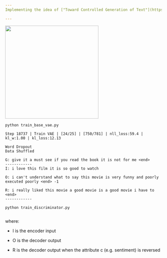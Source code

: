 ```yaml
---
Implementing the idea of ["Toward Controlled Generation of Text"](https://arxiv.org/abs/1703.00955)

---
```

<img src="https://github.com/zhedongzheng/finch/blob/master/assets/control-vae.png" height='300'>

```
python train_base_vae.py
```
```
Step 18737 | Train VAE | [24/25] | [750/781] | nll_loss:59.4 | kl_w:1.00 | kl_loss:12.13

Word Dropout
Data Shuffled

G: give it a must see if you read the book it is not for me <end>
------------
I: i love this film it is so good to watch

O: i can't understand what to say this movie is very funny and poorly executed poorly <end> -1

R: i really liked this movie a good movie is a good movie i have to <end>
------------
```
```
python train_discriminator.py
```
```

```
where:
* I is the encoder input

* O is the decoder output

* R is the decoder output when the attribute c (e.g. sentiment) is reversed

